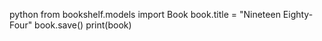 python 
from bookshelf.models import Book
book.title = "Nineteen Eighty-Four"
book.save()
print(book)